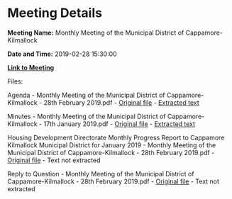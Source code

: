 # Meeting Details

**Meeting Name:** Monthly Meeting of the Municipal District of Cappamore-Kilmallock

**Date and Time:** 2019-02-28 15:30:00

**[Link to Meeting](https://www.limerick.ie/council/whats-on/monthly-meeting-municipal-district-cappamore-kilmallock-47)**

Files: 

Agenda - Monthly Meeting of the Municipal District of Cappamore-Kilmallock - 28th February 2019.pdf - [Original file](https://www.limerick.ie/sites/default/files/media/documents/2019-02/01%20Agenda%20Municipal%20District%20Monthly%20Meeting%2028th%20Feb%202019.pdf) - [Extracted text](./Agenda%20-%C2%A0Monthly%20Meeting%20of%20the%20Municipal%20District%20of%20Cappamore-Kilmallock%20-%2028th%20February%202019.md)

Minutes - Monthly Meeting of the Municipal District of Cappamore-Kilmallock - 17th January 2019.pdf - [Original file](https://www.limerick.ie/sites/default/files/media/documents/2019-02/02%20Minutes%20Jan%202019%20Meeting%20Municipal%20District%20Cappamore-Kilmallock.pdf) - [Extracted text](./Minutes%20-%C2%A0Monthly%20Meeting%20of%20the%20Municipal%20District%20of%20Cappamore-Kilmallock%20-%2017th%20January%202019.md)

Housing Development Directorate Monthly Progress Report to Cappamore Kilmallock Municipal District for January 2019 - Monthly Meeting of the Municipal District of Cappamore-Kilmallock - 28th February 2019.pdf - [Original file](https://www.limerick.ie/sites/default/files/media/documents/2019-02/03%20Housing%20Development%20Directorate%20Monthly%20Progress%20Report%20to%20Cappamore%20Kilmallock%20Municipal%20District%20for%20Jan%202019.pdf) - Text not extracted

Reply to Question - Monthly Meeting of the Municipal District of Cappamore-Kilmallock - 28th February 2019.pdf - [Original file](https://www.limerick.ie/sites/default/files/media/documents/2019-02/04%20Reply%20To%20Question%20Bridget%20Teefy.pdf) - Text not extracted

